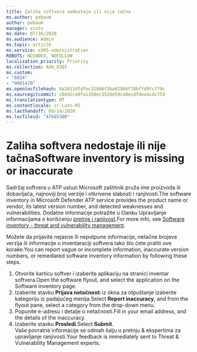```yaml
---
title: Zaliha softvera nedostaje ili nije tačna
ms.author: pebaum
author: pebaum
manager: scotv
ms.date: 07/16/2020
ms.audience: Admin
ms.topic: article
ms.service: o365-administration
ROBOTS: NOINDEX, NOFOLLOW
localization_priority: Priority
ms.collection: Adm_O365
ms.custom:
- "6034"
- "9001470"
ms.openlocfilehash: 9a2013dfdfec32086f3ba029b6f78bffd9fcf79c
ms.sourcegitcommit: c6692ce0fa1358ec3529e59ca0ecdfdea4cdc759
ms.translationtype: MT
ms.contentlocale: sr-Latn-RS
ms.lasthandoff: 09/14/2020
ms.locfileid: "47665300"
---
```

# <a name="software-inventory-is-missing-or-inaccurate"></a><span data-ttu-id="21af7-102">Zaliha softvera nedostaje ili nije tačna</span><span class="sxs-lookup"><span data-stu-id="21af7-102">Software inventory is missing or inaccurate</span></span>

<span data-ttu-id="21af7-103">Sadržaj softvera u ATP usluzi Microsoft zaštitnik pruža ime proizvoda ili dobavljača, najnoviji broj verzije i otkrivene slabosti i ranjivosti.</span><span class="sxs-lookup"><span data-stu-id="21af7-103">The software inventory in Microsoft Defender ATP service provides the product name or vendor, its latest version number, and detected weaknesses and vulnerabilities.</span></span> <span data-ttu-id="21af7-104">Dodatne informacije potražite u članku Upravljanje informacijama o korišćenju [pretnje i ranjivost](https://docs.microsoft.com/windows/security/threat-protection/microsoft-defender-atp/tvm-software-inventory).</span><span class="sxs-lookup"><span data-stu-id="21af7-104">For more info, see [Software inventory - threat and vulnerability management](https://docs.microsoft.com/windows/security/threat-protection/microsoft-defender-atp/tvm-software-inventory).</span></span>

<span data-ttu-id="21af7-105">Možete da prijavite nejasne ili nepotpune informacije, netačne brojeve verzija ili informacije o inventaraciji softvera tako što ćete pratiti ove korake.</span><span class="sxs-lookup"><span data-stu-id="21af7-105">You can report vague or incomplete information, inaccurate version numbers, or remediated software inventory information by following these steps.</span></span>  

1. <span data-ttu-id="21af7-106">Otvorite karticu softver i izaberite aplikaciju na stranici inventar softvera.</span><span class="sxs-lookup"><span data-stu-id="21af7-106">Open the software flyout, and select the application on the Software inventory page.</span></span>
2. <span data-ttu-id="21af7-107">Izaberite stavku **Prijava netačnost**i iz okna za otpuštanje izaberite kategoriju iz padajućeg menija.</span><span class="sxs-lookup"><span data-stu-id="21af7-107">Select **Report inaccuracy**, and from the flyout pane, select a category from the drop-down menu.</span></span>
3. <span data-ttu-id="21af7-108">Popunite e-adresu i detalje o netačnosti.</span><span class="sxs-lookup"><span data-stu-id="21af7-108">Fill in your email address, and the details of the inaccuracy.</span></span>
4. <span data-ttu-id="21af7-109">Izaberite stavku **Prosledi**.</span><span class="sxs-lookup"><span data-stu-id="21af7-109">Select **Submit**.</span></span></br>
    <span data-ttu-id="21af7-110">Vaše povratne informacije se odmah šalju u pretnju & ekspertima za upravljanje ranjivosti.</span><span class="sxs-lookup"><span data-stu-id="21af7-110">Your feedback is immediately sent to Threat & Vulnerability Management experts.</span></span>